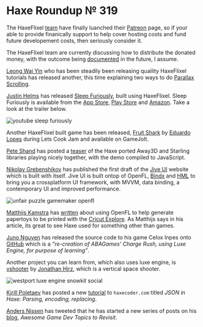 [_template]: ../templates/roundup.html
[date]: / "2015-05-10 09:55:00"
[modified]: / "2015-05-09 09:55:00"
[published]: / "2015-05-09 09:55:00"
[“”]: a ""
# Haxe Roundup № 319

The HaxeFlixel [team][gh1] have finally luanched their [Patreon][l1] page, so if
your able to provide finanically support to help cover hosting costs and fund
future developement costs, then seriously consider it. 

The HaxeFlixel team are currently discussing how to distribute the donated money, 
with the outcome being [documented][l2] in the future, I assume.

[Leong Wai Yin][tw1] who has been steadily been releasing quaility HaxeFlixel tutorials
has released another, this time explaining two ways to do [Parallax Scrolling][l3].

[Justin Helms][tw2] has released [Sleep Furiously][l4], built using HaxeFlixel. Sleep
Furiously is available from the [App Store][l5], [Play Store][l6] and 
[Amazon][l7]. Take a look at the trailer below.

![youtube sleep furiously](cs_PkLU02T4)

Another HaxeFlixel built game has been released, [Fruit Shark][l16] by 
[Eduardo Lopes][tw8] during Lets Cook Jam and available on GameJolt.

[Pete Shand][tw4] has posted a [teaser][l10] of the Haxe ported Away3D and Starling 
libraries playing nicely together, with the demo compiled to JavaScript.

[Nikolay Grebenshikov][tw7] has published the first draft of the [Jive UI][l13]
website which is built with itself. Jive UI is built ontop of OpenFL, [Bindx][l14]
and [HML][l15] to bring you a crossplatform UI framework, with MVVM, data binding, 
a contemporary UI and improved performance.

![unfair puzzle gamemaker openfl](/img/319/unfairpuzzle.png "Before (in GameMaker) and after (in OpenFL) of UnfairPuzzle by @go_go_goto")

[Matthijs Kamstra][tw3] has [written][l8] about using OpenFL to help generate 
papertoys to be printed with the [Cricut Explore][l9]. As Matthijs says in his
article, its great to see Haxe used for something other than games.

[Juno Nguyen][tw5] has released the source code to his game Celox Inpes onto
[GitHub][l11] which is a _“re-creation of ABAGames' Charge Rush, using Luxe 
Engine, for purpose of learning”_.

Another project you can learn from, which also uses luxe engine, is [vshooter][l12]
by [Jonathan Hirz][tw6], which is a vertical space shooter.

![westport luxe engine snowkit social](/img/319/westport.png "The Westport Independent by @KristianBrodal built with Luxe Engine featured in PC Gamer UK")

[Kirill Poletaev][tw9] has posted a new [tutorial][l17] to `haxecoder.com` titled
_JSON in Haxe: Parsing, encoding, replacing_.

[Anders Nissen][tw10] has tweeted that he has started a new series of posts on his
[blog][l18], _Awesome Game Dev Topics to Revisit_.

[tw10]: https://twitter.com/andershnissen "@andershnissen"
[tw9]: https://twitter.com/kircode "@kircode"
[tw8]: https://twitter.com/EdoardoLopes "@EdoardoLopes"
[tw7]: https://twitter.com/grebenshikov_n "@grebenshikov_n"
[tw6]: https://twitter.com/jonathanhirz "@jonathanhirz"
[tw5]: https://twitter.com/JunoNgx "@JunoNgx"
[tw4]: https://twitter.com/peteshand "@peteshand"
[tw3]: https://twitter.com/MatthijsKamstra "@MatthijsKamstra"
[tw2]: https://twitter.com/JustinMHelms "@JustinMHelms"
[tw1]: https://twitter.com/laxa88 "@laxa88"

[gh1]: https://github.com/HaxeFlixel "@HaxeFlixel"

[l18]: http://andersnissen.com/blog/2015/05/07/awesome-game-dev-topics-to-revisit/ "Awesome Game Dev Topics to Revisit"
[l17]: http://haxecoder.com/post.php?id=79 "JSON in Haxe: Parsing, encoding and replacing"
[l16]: http://gamejolt.com/games/arcade/fruit-shark/64632/ "Fruit Shark"
[l15]: https://github.com/profelis/hml "HML on GitHub"
[l14]: https://github.com/profelis/bindx2 "Bindx2 on GitHub"
[l13]: http://ngrebenshikov.github.io/jive/ "Jive UI"
[l12]: http://jonathanhirz.com/vshooter/ "VShooter"
[l11]: https://github.com/JunoNgx/celox-inpes "Celox Inpes on GitHub"
[l10]: http://blog.peteshand.net/haxe-away3d-starling-integration-sneak-peek/ "Haxe Away3D and Starling Sneak Peak"
[l9]: http://us.cricut.com/home/learn/machines/explore-family "Cricut Explore"
[l8]: http://www.matthijskamstra.nl/blog/2015/05/04/openfl-papertoy-art-project/ "OpenFL PaperToy Art Project"
[l7]: http://www.amazon.com/gp/mas/dl/android?p=com.playmationstudios.SleepFuriously "Sleep Furiously on Amazon"
[l6]: http://play.google.com/store/apps/details?id=com.playmationstudios.SleepFuriously "Sleep Furiously on the Play Store"
[l5]: https://itunes.apple.com/us/app/id984724063?mt=8 "Sleep Furiously on the App Store"
[l4]: http://playmationstudios.com "Sleep Furiously"
[l3]: http://coinflipstudios.com/devblog/?p=358 "HaxeFlixel Tutorial - Parallax Scrolling"
[l2]: https://github.com/HaxeFlixel/flixel-docs/blob/master/documentation/01_community/06-contributing.html.md#donations "HaxeFlixel Contributions and Donations"
[l1]: https://www.patreon.com/user?u=94916 "Support HaxeFlixel on Patreon"